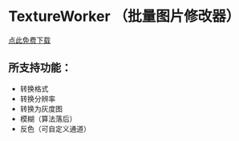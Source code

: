 # TextureWorker （批量图片修改器）

[点此免费下载](https://github.com/PMZeroSkyline/WPF_TextureWorker/raw/main/TextureWorker/TextureWorker/bin/Release/TextureWorker.exe)

## 所支持功能：
  - 转换格式
  - 转换分辨率
  - 转换为灰度图
  - 模糊（算法落后）
  - 反色（可自定义通道）
